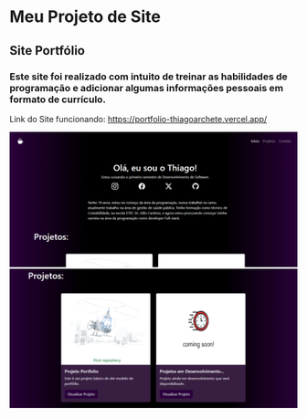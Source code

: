 # Meu Projeto de Site
## Site Portfólio
### Este site foi realizado com intuito de treinar as habilidades de programação e adicionar algumas informações pessoais em formato de currículo.

Link do Site funcionando: https://portfolio-thiagoarchete.vercel.app/

<img src="imagem1site.png" alt="Parte inicial do Site">

<img src="imagem2site.png" alt="Parte inicial do Site">
